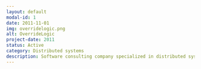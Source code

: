 ```yaml
---
layout: default
modal-id: 1
date: 2011-11-01
img: overridelogic.png
alt: OverrideLogic
project-date: 2011
status: Active
category: Distributed systems
description: Software consulting company specialized in distributed systems and data-centric workflows, usually geared towards AI and machine learning.
---
```

